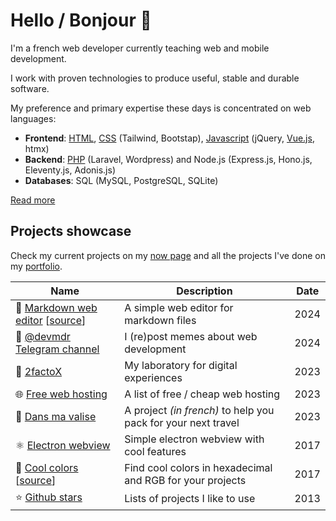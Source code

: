 # Hello / Bonjour 👋

I'm a french web developer currently teaching web and mobile development.

I work with proven technologies to produce useful, stable and durable software.

My preference and primary expertise these days is concentrated on web languages:

* **Frontend**: [HTML](https://github.com/cba85?tab=repositories&language=html), [CSS](https://github.com/cba85?tab=repositories&language=css) (Tailwind, Bootstap), [Javascript](https://github.com/cba85?tab=repositories&language=javascript) (jQuery, [Vue.js](https://github.com/cba85?tab=repositories&language=vue), htmx)
* **Backend**: [PHP](https://github.com/cba85?tab=repositories&language=php) (Laravel, Wordpress) and Node.js (Express.js, Hono.js, Eleventy.js, Adonis.js)
* **Databases**: SQL (MySQL, PostgreSQL, SQLite)

[Read more](https://clementbarbaza.com/about)

## Projects showcase

Check my current projects on my [now page](https://clementbarbaza.com/now) and all the projects I've done on my [portfolio](https://p.clementbarbaza.com).

| Name | Description | Date |
|------|-------------|----------|
| 📝 [Markdown web editor](https://markdown-web-editor.pages.dev/) [[source](https://github.com/cba85/markdown-web-editor)] | A simple web editor for markdown files | 2024 |
| 🤖 [@devmdr Telegram channel](https://t.me/devmdr) | I (re)post memes about web development | 2024 |
| 🧪 [2factoX](https://x.2facto.com/) | My laboratory for digital experiences | 2023 |  
| 🌐 [Free web hosting](https://docs.google.com/spreadsheets/d/1-7g-URffaB97teVm8QErtUW2zwZ_UZvR7p2U6Qc1L0I/edit?gid=0#gid=0) | A list of free / cheap web hosting | 2023 |
| 🎒 [Dans ma valise](https://packing.pages.dev/) | A project *(in french)* to help you pack for your next travel | 2023 |
| ⚛️ [Electron webview](https://github.com/cba85/electron-webview) | Simple electron webview with cool features | 2017 |
| 🎨 [Cool colors](https://cba85.github.io/coolcolors/) [[source](https://github.com/cba85/coolcolors)] | Find cool colors in hexadecimal and RGB for your projects | 2017 |
| ⭐️ [Github stars](https://github.com/cba85?tab=stars) | Lists of projects I like to use | 2013 |
